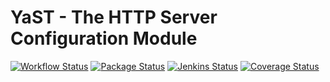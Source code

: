 # YaST - The HTTP Server Configuration Module #

[![Workflow Status](https://github.com/yast/yast-http-server/workflows/CI/badge.svg?branch=master)](
https://github.com/yast/yast-http-server/actions?query=branch%3Amaster)
[![Package Status](https://github.com/yast/yast-http-server/workflows/Available_Packages/badge.svg?branch=master)](
https://github.com/yast/yast-http-server/actions?query=branch%3Amaster)
[![Jenkins Status](https://ci.opensuse.org/buildStatus/icon?job=yast-yast-http-server-master)](
https://ci.opensuse.org/view/Yast/job/yast-yast-http-server-master/)
[![Coverage Status](https://img.shields.io/coveralls/yast/yast-http-server.svg)](https://coveralls.io/r/yast/yast-http-server?branch=master)